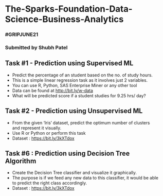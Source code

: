 # The-Sparks-Foundation-Data-Science-Business-Analytics
<h3>#GRIPJUNE21</h3>
<h3>Submitted by Shubh Patel</h3>



<h2>Task #1 - Prediction using Supervised ML</h2>

* Predict the percentage of an student based on the no. of study hours.
* This is a simple linear regression task as it involves just 2 variables.
* You can use R, Python, SAS Enterprise Miner or any other tool
* Data can be found at http://bit.ly/w-data
* What will be predicted score if a student studies for 9.25 hrs/ day?



<h2>Task #2 - Prediction using Unsupervised ML</h2>

* From the given ‘Iris’ dataset, predict the optimum number of clusters and represent it visually.
* Use R or Python or perform this task
* Dataset : https://bit.ly/3kXTdox



<h2>Task #6 : Prediction using Decision Tree Algorithm</h2>

* Create the Decision Tree classifier and visualize it graphically.
* The purpose is if we feed any new data to this classifier, it would be able to predict the right class accordingly.
* Dataset : https://bit.ly/3kXTdox
